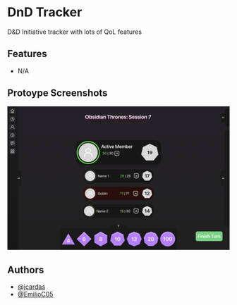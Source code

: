 # DnD Tracker

D&D Initiative tracker with lots of QoL features







## Features

- N/A
## Protoype Screenshots

![Homepage Screenshot](assets/PrototypeSS.png)


## Authors

- [@jcardas](https://www.github.com/jcardas)
- [@EmilioC05](https://www.github.com/EmilioC05)

